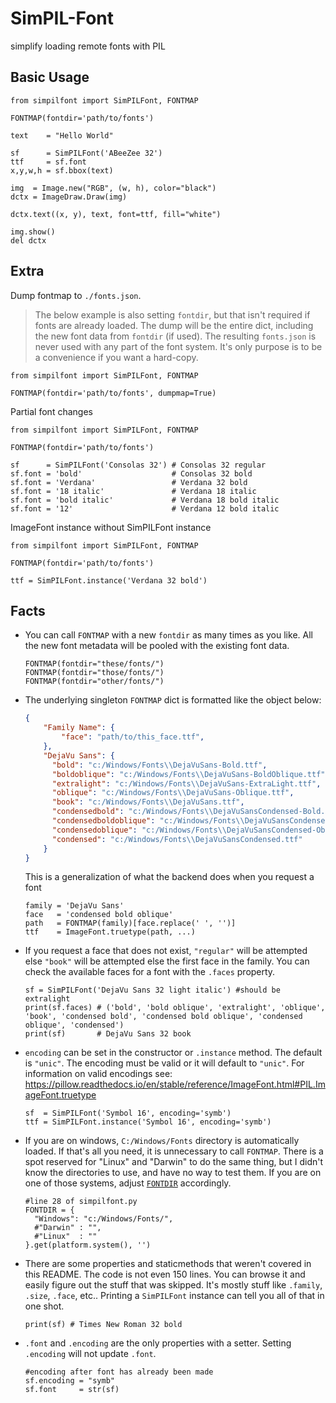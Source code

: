 # SimPIL-Font
simplify loading remote fonts with PIL

## Basic Usage
```python3
from simpilfont import SimPILFont, FONTMAP

FONTMAP(fontdir='path/to/fonts')

text    = "Hello World"

sf      = SimPILFont('ABeeZee 32')
ttf     = sf.font
x,y,w,h = sf.bbox(text)

img  = Image.new("RGB", (w, h), color="black")
dctx = ImageDraw.Draw(img)

dctx.text((x, y), text, font=ttf, fill="white")

img.show()
del dctx
```

## Extra
Dump fontmap to `./fonts.json`. 
> The below example is also setting `fontdir`, but that isn't required if fonts are already loaded.
> The dump will be the entire dict, including the new font data from `fontdir` (if used).
> The resulting `fonts.json` is never used with any part of the font system. It's only purpose is to be a convenience if you want a hard-copy.

```python3
from simpilfont import SimPILFont, FONTMAP

FONTMAP(fontdir='path/to/fonts', dumpmap=True)
```

Partial font changes
```python3
from simpilfont import SimPILFont, FONTMAP

FONTMAP(fontdir='path/to/fonts')

sf      = SimPILFont('Consolas 32') # Consolas 32 regular
sf.font = 'bold'                    # Consolas 32 bold
sf.font = 'Verdana'                 # Verdana 32 bold
sf.font = '18 italic'               # Verdana 18 italic
sf.font = 'bold italic'             # Verdana 18 bold italic
sf.font = '12'                      # Verdana 12 bold italic
```

ImageFont instance without SimPILFont instance
```python3
from simpilfont import SimPILFont, FONTMAP

FONTMAP(fontdir='path/to/fonts')

ttf = SimPILFont.instance('Verdana 32 bold')
```

## Facts
* You can call `FONTMAP` with a new `fontdir` as many times as you like. All the new font metadata will be pooled with the existing font data.
  
  ```python3
  FONTMAP(fontdir="these/fonts/")
  FONTMAP(fontdir="those/fonts/")
  FONTMAP(fontdir="other/fonts/")
  ```
* The underlying singleton `FONTMAP` dict is formatted like the object below:
  
  ```json
  {
      "Family Name": {
          "face": "path/to/this_face.ttf",
      },
      "DejaVu Sans": {
        "bold": "c:/Windows/Fonts\\DejaVuSans-Bold.ttf",
        "boldoblique": "c:/Windows/Fonts\\DejaVuSans-BoldOblique.ttf",
        "extralight": "c:/Windows/Fonts\\DejaVuSans-ExtraLight.ttf",
        "oblique": "c:/Windows/Fonts\\DejaVuSans-Oblique.ttf",
        "book": "c:/Windows/Fonts\\DejaVuSans.ttf",
        "condensedbold": "c:/Windows/Fonts\\DejaVuSansCondensed-Bold.ttf",
        "condensedboldoblique": "c:/Windows/Fonts\\DejaVuSansCondensed-BoldOblique.ttf",
        "condensedoblique": "c:/Windows/Fonts\\DejaVuSansCondensed-Oblique.ttf",
        "condensed": "c:/Windows/Fonts\\DejaVuSansCondensed.ttf"
      }
  }
  ```
  This is a generalization of what the backend does when you request a font
  
  ```python3
  family = 'DejaVu Sans'
  face   = 'condensed bold oblique'
  path   = FONTMAP(family)[face.replace(' ', '')]
  ttf    = ImageFont.truetype(path, ...)
  ```
* If you request a face that does not exist, `"regular"` will be attempted else `"book"` will be attempted else the first face in the family. You can check the available faces for a font with the `.faces` property.
  
  ```python3
  sf = SimPILFont('DejaVu Sans 32 light italic') #should be extralight
  print(sf.faces) # ('bold', 'bold oblique', 'extralight', 'oblique', 'book', 'condensed bold', 'condensed bold oblique', 'condensed oblique', 'condensed')
  print(sf)       # DejaVu Sans 32 book
  ```
* `encoding` can be set in the constructor or `.instance` method. The default is `"unic"`. The encoding must be valid or it will default to `"unic"`. For information on valid encodings see: https://pillow.readthedocs.io/en/stable/reference/ImageFont.html#PIL.ImageFont.truetype
  
  ```python3
  sf  = SimPILFont('Symbol 16', encoding='symb')
  ttf = SimPILFont.instance('Symbol 16', encoding='symb')
  ```
* If you are on windows, `C:/Windows/Fonts` directory is automatically loaded. If that's all you need, it is unnecessary to call `FONTMAP`. There is a spot reserved for "Linux" and "Darwin" to do the same thing, but I didn't know the directories to use, and have no way to test them. If you are on one of those systems, adjust [`FONTDIR`](https://github.com/OneMadGypsy/SimPIL-Font/blob/main/simpilfont.py#L28) accordingly.
  ```python3
  #line 28 of simpilfont.py
  FONTDIR = {
    "Windows": "c:/Windows/Fonts/",
    #"Darwin" : "",
    #"Linux"  : ""
  }.get(platform.system(), '')
  ```
* There are some properties and staticmethods that weren't covered in this README. The code is not even 150 lines. You can browse it and easily figure out the stuff that was skipped. It's mostly stuff like `.family`, `.size`, `.face`, etc.. Printing a `SimPILFont` instance can tell you all of that in one shot.
  
  ```python3
  print(sf) # Times New Roman 32 bold
  ```
* `.font` and `.encoding` are the only properties with a setter. Setting `.encoding` will not update `.font`. 
  
  ```python3
  #encoding after font has already been made
  sf.encoding = "symb"
  sf.font     = str(sf)
  ```


